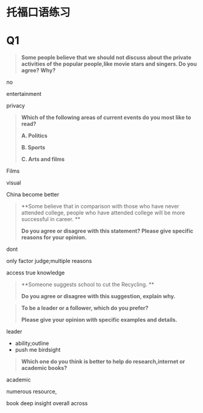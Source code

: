 # 托福口语练习

# Q1

> **Some people believe that we should not discuss about the private activities of the popular people,like movie stars and singers. Do you agree? Why?**

no

entertainment

privacy







> **Which of the following areas of current events do you most like to read?**
>
> **A. Politics** 
>
> **B. Sports**
>
> **C. Arts and films**

Films

visual

China become better







> **Some believe that in comparison with those who have never attended college, people who have attended college will be more successful in career. **
>
> **Do you agree or disagree with this statement? Please give specific reasons for your opinion.**

dont

only factor judge;multiple reasons

access true knowledge





> **Someone suggests school to cut the Recycling. **
>
> **Do you agree or disagree with this suggestion, explain why.**











> **To be a leader or a follower, which do you prefer?**
>
> **Please give your opinion with specific examples and details.**

leader

- ability;outline 
- push me birdsight



> **Which one do you think is better to help do research,internet or academic books?**

academic

numerous resource,

book deep insight overall across





